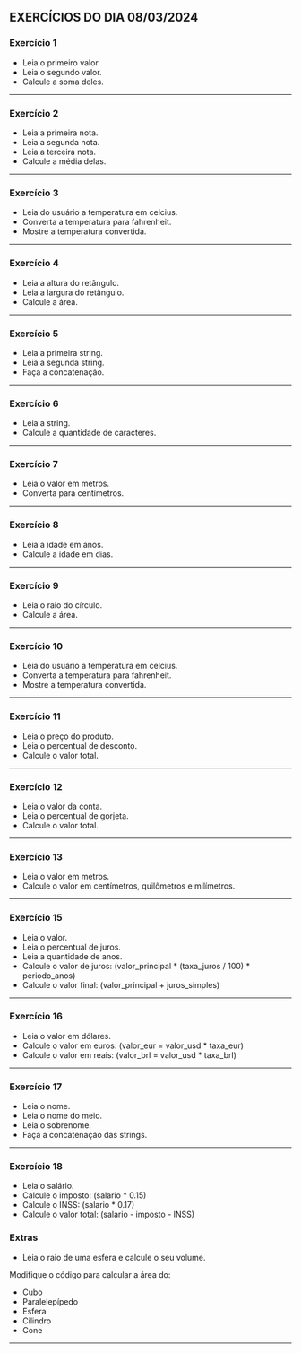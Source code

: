 ## EXERCÍCIOS DO DIA 08/03/2024

### Exercício 1 

- Leia o primeiro valor.
- Leia o segundo valor.
- Calcule a soma deles.
<hr>

### Exercício 2 

- Leia a primeira nota.
- Leia a segunda nota.
- Leia a terceira nota.
- Calcule a média delas.
<hr>

### Exercício 3 

- Leia do usuário a temperatura em celcius.
- Converta a temperatura para fahrenheit.
- Mostre a temperatura convertida.
<hr>

### Exercício 4 

- Leia a altura do retângulo.
- Leia a largura do retângulo.
- Calcule a área.
<hr>

### Exercício 5 

- Leia a primeira string.
- Leia a segunda string.
- Faça a concatenação.
<hr>

### Exercício 6 

- Leia a string.
- Calcule a quantidade de caracteres.
<hr>

### Exercício 7 

- Leia o valor em metros.
- Converta para centímetros.
<hr>

### Exercício 8 

- Leia a idade em anos.
- Calcule a idade em dias.
<hr>

### Exercício 9 

- Leia o raio do círculo.
- Calcule a área.
<hr>

### Exercício 10

- Leia do usuário a temperatura em celcius.
- Converta a temperatura para fahrenheit.
- Mostre a temperatura convertida.
<hr>

### Exercício 11 

- Leia o preço do produto.
- Leia o percentual de desconto.
- Calcule o valor total.
<hr>

### Exercício 12 

- Leia o valor da conta.
- Leia o percentual de gorjeta.
- Calcule o valor total.
<hr>

### Exercício 13 

- Leia o valor em metros.
- Calcule o valor em centímetros, quilômetros e milímetros.
<hr>

### Exercício 15 

- Leia o valor.
- Leia o percentual de juros.
- Leia a quantidade de anos.
- Calcule o valor de juros: (valor_principal * (taxa_juros / 100) * periodo_anos)
- Calcule o valor final: (valor_principal + juros_simples)
<hr>

### Exercício 16

- Leia o valor em dólares.
- Calcule o valor em euros: (valor_eur = valor_usd * taxa_eur)
- Calcule o valor em reais: (valor_brl = valor_usd * taxa_brl)
<hr>

### Exercício 17 

- Leia o nome.
- Leia o nome do meio.
- Leia o sobrenome.
- Faça a concatenação das strings.
<hr>

### Exercício 18 

- Leia o salário.
- Calcule o imposto: (salario * 0.15)
- Calcule o INSS: (salario * 0.17)
- Calcule o valor total: (salario - imposto - INSS)

### Extras

- Leia o raio de uma esfera e calcule o seu volume.
  
Modifique o código para calcular a área do:
- Cubo
- Paralelepípedo
- Esfera
- Cilindro
- Cone
<hr>
